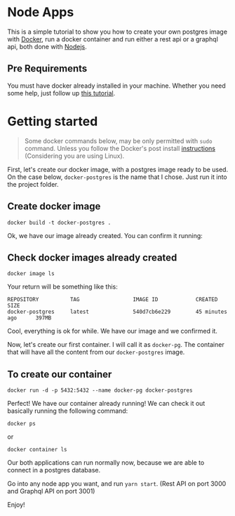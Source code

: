 # Node Apps

This is a simple tutorial to show you how to create your own postgres image with [Docker](https://www.docker.com/), run a docker container and run either a rest api or a graphql api, both done with [Nodejs](https://nodejs.org/).

Pre Requirements
-
You must have docker already installed in your machine. Whether you need some help, just follow up [this tutorial](https://docs.docker.com/install/).

Getting started
=

> Some docker commands below, may be only permitted with `sudo` command. Unless you follow the Docker's post install [instructions](https://docs.docker.com/install/linux/linux-postinstall/) (Considering you are using Linux).

First, let's create our docker image, with a postgres image ready to be used. On the case below, `docker-postgres` is the name that I chose. Just run it into the project folder.

Create docker image
-
```
docker build -t docker-postgres .
```


Ok, we have our image already created. You can confirm it running:

Check docker images already created
-
```
docker image ls
```

Your return will be something like this:

```
REPOSITORY          TAG                 IMAGE ID            CREATED             SIZE
docker-postgres     latest              540d7cb6e229        45 minutes ago      397MB
```

Cool, everything is ok for while. We have our image and we confirmed it.

Now, let's create our first container. I will call it as `docker-pg`. The container that will have all the content from our `docker-postgres` image.

To create our container
-
```
docker run -d -p 5432:5432 --name docker-pg docker-postgres
```

Perfect! We have our container already running! We can check it out basically running the following command:
```
docker ps
```
or
```
docker container ls
```

Our both applications can run normally now, because we are able to connect in a postgres database.

Go into any node app you want, and run `yarn start`. (Rest API on port 3000 and Graphql API on port 3001)

Enjoy!
